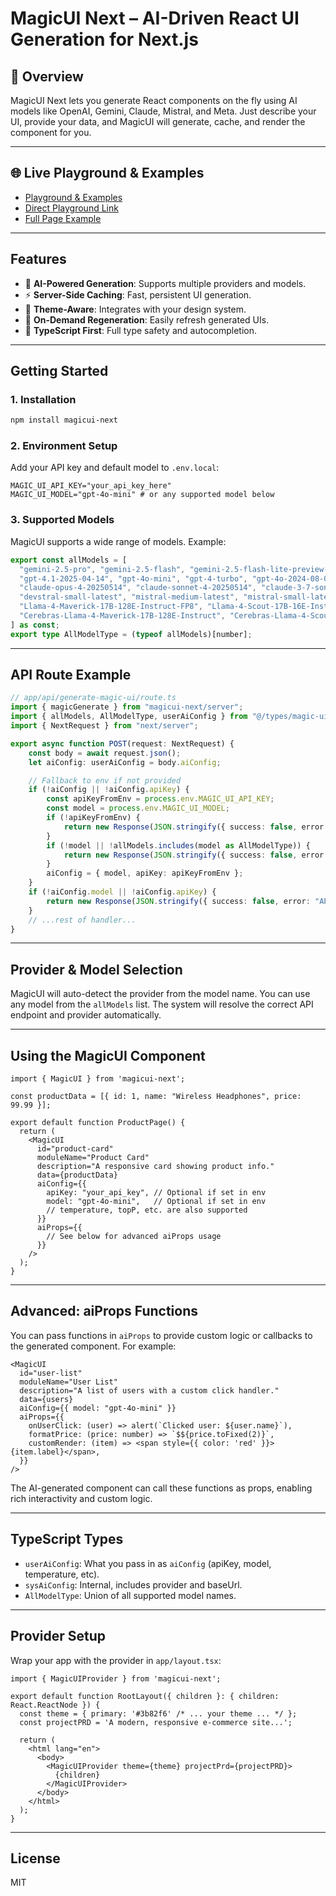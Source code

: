 # MagicUI Next – AI-Driven React UI Generation for Next.js

## 🚀 Overview

MagicUI Next lets you generate React components on the fly using AI models like OpenAI, Gemini, Claude, Mistral, and Meta. Just describe your UI, provide your data, and MagicUI will generate, cache, and render the component for you.

---

## 🌐 Live Playground & Examples

- [Playground & Examples](https://magicui-next-zeta.vercel.app/)
- [Direct Playground Link](https://magicui-next-zeta.vercel.app/playground)
- [Full Page Example](https://magicui-next-zeta.vercel.app/magic-ui-demo/full-page)

---

## Features

- 🤖 **AI-Powered Generation**: Supports multiple providers and models.
- ⚡️ **Server-Side Caching**: Fast, persistent UI generation.
- 🎨 **Theme-Aware**: Integrates with your design system.
- 🔄 **On-Demand Regeneration**: Easily refresh generated UIs.
- 🎯 **TypeScript First**: Full type safety and autocompletion.

---

## Getting Started

### 1. Installation

```bash
npm install magicui-next
```

### 2. Environment Setup

Add your API key and default model to `.env.local`:

```env
MAGIC_UI_API_KEY="your_api_key_here"
MAGIC_UI_MODEL="gpt-4o-mini" # or any supported model below
```

### 3. Supported Models

MagicUI supports a wide range of models. Example:

```ts
export const allModels = [
  "gemini-2.5-pro", "gemini-2.5-flash", "gemini-2.5-flash-lite-preview-06-17", "gemini-2.0-flash",
  "gpt-4.1-2025-04-14", "gpt-4o-mini", "gpt-4-turbo", "gpt-4o-2024-08-06", "gpt-4", "o4-mini-2025-04-16", "o3-2025-04-16", "gpt-3.5-turbo",
  "claude-opus-4-20250514", "claude-sonnet-4-20250514", "claude-3-7-sonnet-20250219", "claude-3-5-sonnet-20241022",
  "devstral-small-latest", "mistral-medium-latest", "mistral-small-latest", "magistral-medium-latest", "magistral-small-latest",
  "Llama-4-Maverick-17B-128E-Instruct-FP8", "Llama-4-Scout-17B-16E-Instruct-FP8", "Llama-3.3-70B-Instruct", "Llama-3.3-8B-Instruct",
  "Cerebras-Llama-4-Maverick-17B-128E-Instruct", "Cerebras-Llama-4-Scout-17B-16E-Instruct", "Groq-Llama-4-Maverick-17B-128E-Instruct"
] as const;
export type AllModelType = (typeof allModels)[number];
```

---

## API Route Example

```ts
// app/api/generate-magic-ui/route.ts
import { magicGenerate } from "magicui-next/server";
import { allModels, AllModelType, userAiConfig } from "@/types/magic-ui";
import { NextRequest } from "next/server";

export async function POST(request: NextRequest) {
    const body = await request.json();
    let aiConfig: userAiConfig = body.aiConfig;

    // Fallback to env if not provided
    if (!aiConfig || !aiConfig.apiKey) {
        const apiKeyFromEnv = process.env.MAGIC_UI_API_KEY;
        const model = process.env.MAGIC_UI_MODEL;
        if (!apiKeyFromEnv) {
            return new Response(JSON.stringify({ success: false, error: "API key for AI provider is not set in request or environment variables." }), { status: 500 });
        }
        if (!model || !allModels.includes(model as AllModelType)) {
            return new Response(JSON.stringify({ success: false, error: "Model Not Defined | Supported" }), { status: 500 });
        }
        aiConfig = { model, apiKey: apiKeyFromEnv };
    }
    if (!aiConfig.model || !aiConfig.apiKey) {
        return new Response(JSON.stringify({ success: false, error: "API key / MODEL NAME for AI provider is not set in request or environment variables." }), { status: 500 });
    }
    // ...rest of handler...
}
```

---

## Provider & Model Selection

MagicUI will auto-detect the provider from the model name. You can use any model from the `allModels` list. The system will resolve the correct API endpoint and provider automatically.

---

## Using the MagicUI Component

```tsx
import { MagicUI } from 'magicui-next';

const productData = [{ id: 1, name: "Wireless Headphones", price: 99.99 }];

export default function ProductPage() {
  return (
    <MagicUI
      id="product-card"
      moduleName="Product Card"
      description="A responsive card showing product info."
      data={productData}
      aiConfig={{
        apiKey: "your_api_key", // Optional if set in env
        model: "gpt-4o-mini",   // Optional if set in env
        // temperature, topP, etc. are also supported
      }}
      aiProps={{
        // See below for advanced aiProps usage
      }}
    />
  );
}
```

---

## Advanced: aiProps Functions

You can pass functions in `aiProps` to provide custom logic or callbacks to the generated component. For example:

```tsx
<MagicUI
  id="user-list"
  moduleName="User List"
  description="A list of users with a custom click handler."
  data={users}
  aiConfig={{ model: "gpt-4o-mini" }}
  aiProps={{
    onUserClick: (user) => alert(`Clicked user: ${user.name}`),
    formatPrice: (price: number) => `$${price.toFixed(2)}`,
    customRender: (item) => <span style={{ color: 'red' }}>{item.label}</span>,
  }}
/>
```

The AI-generated component can call these functions as props, enabling rich interactivity and custom logic.

---

## TypeScript Types

- `userAiConfig`: What you pass in as `aiConfig` (apiKey, model, temperature, etc).
- `sysAiConfig`: Internal, includes provider and baseUrl.
- `AllModelType`: Union of all supported model names.

---

## Provider Setup

Wrap your app with the provider in `app/layout.tsx`:

```tsx
import { MagicUIProvider } from 'magicui-next';

export default function RootLayout({ children }: { children: React.ReactNode }) {
  const theme = { primary: '#3b82f6' /* ... your theme ... */ };
  const projectPRD = 'A modern, responsive e-commerce site...';

  return (
    <html lang="en">
      <body>
        <MagicUIProvider theme={theme} projectPrd={projectPRD}>
          {children}
        </MagicUIProvider>
      </body>
    </html>
  );
}
```

---

## License

MIT 